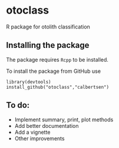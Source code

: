 
# otoclass

R package for otolith classification

## Installing the package

The package requires `Rcpp` to be installed.

To install the package from GitHub use

```
library(devtools)
install_github("otoclass","calbertsen")
```

## To do:

- Implement summary, print, plot methods
- Add better documentation
- Add a vignette
- Other improvements

